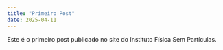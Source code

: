 ```yaml
---
title: "Primeiro Post"
date: 2025-04-11
---
```


Este é o primeiro post publicado no site do Instituto Física Sem Partículas.

